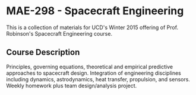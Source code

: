 MAE-298 - Spacecraft Engineering
=======
This is a collection of materials for UCD's Winter 2015 offering of Prof. Robinson's Spacecraft Engineering course.

Course Description
-------
Principles, governing equations, theoretical and empirical predictive approaches to spacecraft design. Integration of engineering disciplines including dynamics, astrodynamics, heat transfer, propulsion, and sensors. Weekly homework plus team design/analysis project.
